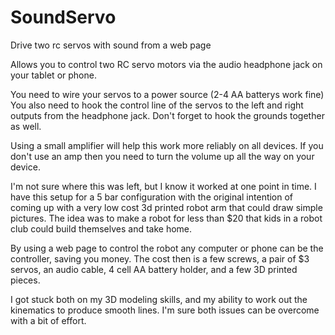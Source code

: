 # SoundServo
Drive two rc servos with sound from a web page

 Allows you to control two RC servo motors via the audio headphone jack on
 your tablet or phone.

 You need to wire your servos to a power source (2-4 AA batterys work fine)
 You also need to hook the control line of the servos to the left and right outputs
 from the headphone jack.  Don't forget to hook the grounds together as well.

Using a small amplifier will help this work more reliably on all devices.  If you don't use an amp then you need to turn the volume up all the way on your device.

I'm not sure where this was left, but I know it worked at one point in time. I have this setup for a 5 bar configuration with the original intention of coming up with a very low cost 3d printed robot arm that could draw simple pictures. The idea was to make a robot for less than $20 that kids in a robot club could build themselves and take home.

By using a web page to control the robot any computer or phone can be the controller, saving you money. The cost then is a few screws, a pair of $3 servos, an audio cable, 4 cell AA battery holder, and a few 3D printed pieces.

I got stuck both on my 3D modeling skills, and my ability to work out the kinematics to produce smooth lines. I'm sure both issues can be overcome with a bit of effort.

